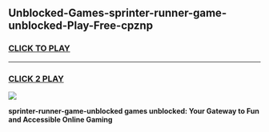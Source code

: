 
## Unblocked-Games-sprinter-runner-game-unblocked-Play-Free-cpznp
<h3>
<a href="https://premium76.site?title=sprinter-runner-game-unblocked&ref=18A1">CLICK TO PLAY</a></h3>
<hr>

<h3>
<a href="https://premium76.site?title=sprinter-runner-game-unblocked&ref=18A1">CLICK 2 PLAY</a>
  
</h3>

<a href="https://premium76.site?title=sprinter-runner-game-unblocked&ref=18A1"><img src="https://clearcache.store/games.png"></a>


**sprinter-runner-game-unblocked games unblocked: Your Gateway to Fun and Accessible Online Gaming**
